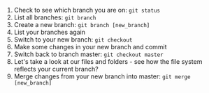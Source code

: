
1. Check to see which branch you are on: `git status`
2. List all branches: `git branch`
3. Create a new branch: `git branch [new_branch]`
4. List your branches again
5. Switch to your new branch: `git checkout`
6. Make some changes in your new branch and commit
7. Switch back to branch master: `git checkout master`
8. Let's take a look at our files and folders - see how the file system reflects your current branch?
9. Merge changes from your new branch into master: `git merge [new_branch]`
